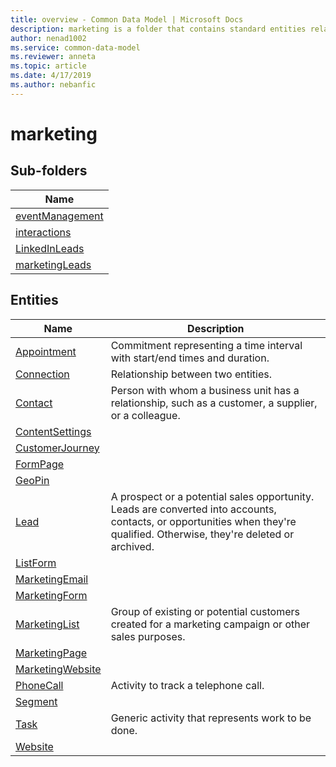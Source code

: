 ```yaml
---
title: overview - Common Data Model | Microsoft Docs
description: marketing is a folder that contains standard entities related to the Common Data Model.
author: nenad1002
ms.service: common-data-model
ms.reviewer: anneta
ms.topic: article
ms.date: 4/17/2019
ms.author: nebanfic
---
```


# marketing


## Sub-folders

|Name|
|---|
|[eventManagement](https://docs.microsoft.com/en-us/common-data-model/schema/core/applicationcommon/foundationcommon/crmcommon/solutions/marketing/eventManagement/overview)|
|[interactions](https://docs.microsoft.com/en-us/common-data-model/schema/core/applicationcommon/foundationcommon/crmcommon/solutions/marketing/interactions/overview)|
|[LinkedInLeads](https://docs.microsoft.com/en-us/common-data-model/schema/core/applicationcommon/foundationcommon/crmcommon/solutions/marketing/LinkedInLeads/overview)|
|[marketingLeads](https://docs.microsoft.com/en-us/common-data-model/schema/core/applicationcommon/foundationcommon/crmcommon/solutions/marketing/marketingLeads/overview)|




## Entities

|Name|Description|
|---|---|
|[Appointment](https://docs.microsoft.com/en-us/common-data-model/schema/core/applicationcommon/foundationcommon/crmcommon/solutions/marketing/Appointment)|Commitment representing a time interval with start/end times and duration.  |
|[Connection](https://docs.microsoft.com/en-us/common-data-model/schema/core/applicationcommon/foundationcommon/crmcommon/solutions/marketing/Connection)|Relationship between two entities.  |
|[Contact](https://docs.microsoft.com/en-us/common-data-model/schema/core/applicationcommon/foundationcommon/crmcommon/solutions/marketing/Contact)|Person with whom a business unit has a relationship, such as a customer, a supplier, or a colleague.  |
|[ContentSettings](https://docs.microsoft.com/en-us/common-data-model/schema/core/applicationcommon/foundationcommon/crmcommon/solutions/marketing/ContentSettings)|  |
|[CustomerJourney](https://docs.microsoft.com/en-us/common-data-model/schema/core/applicationcommon/foundationcommon/crmcommon/solutions/marketing/CustomerJourney)|  |
|[FormPage](https://docs.microsoft.com/en-us/common-data-model/schema/core/applicationcommon/foundationcommon/crmcommon/solutions/marketing/FormPage)|  |
|[GeoPin](https://docs.microsoft.com/en-us/common-data-model/schema/core/applicationcommon/foundationcommon/crmcommon/solutions/marketing/GeoPin)|  |
|[Lead](https://docs.microsoft.com/en-us/common-data-model/schema/core/applicationcommon/foundationcommon/crmcommon/solutions/marketing/Lead)|A prospect or a potential sales opportunity. Leads are converted into accounts, contacts, or opportunities when they're qualified. Otherwise, they're deleted or archived.  |
|[ListForm](https://docs.microsoft.com/en-us/common-data-model/schema/core/applicationcommon/foundationcommon/crmcommon/solutions/marketing/ListForm)|  |
|[MarketingEmail](https://docs.microsoft.com/en-us/common-data-model/schema/core/applicationcommon/foundationcommon/crmcommon/solutions/marketing/MarketingEmail)|  |
|[MarketingForm](https://docs.microsoft.com/en-us/common-data-model/schema/core/applicationcommon/foundationcommon/crmcommon/solutions/marketing/MarketingForm)|  |
|[MarketingList](https://docs.microsoft.com/en-us/common-data-model/schema/core/applicationcommon/foundationcommon/crmcommon/solutions/marketing/MarketingList)|Group of existing or potential customers created for a marketing campaign or other sales purposes.  |
|[MarketingPage](https://docs.microsoft.com/en-us/common-data-model/schema/core/applicationcommon/foundationcommon/crmcommon/solutions/marketing/MarketingPage)|  |
|[MarketingWebsite](https://docs.microsoft.com/en-us/common-data-model/schema/core/applicationcommon/foundationcommon/crmcommon/solutions/marketing/MarketingWebsite)|  |
|[PhoneCall](https://docs.microsoft.com/en-us/common-data-model/schema/core/applicationcommon/foundationcommon/crmcommon/solutions/marketing/PhoneCall)|Activity to track a telephone call.  |
|[Segment](https://docs.microsoft.com/en-us/common-data-model/schema/core/applicationcommon/foundationcommon/crmcommon/solutions/marketing/Segment)|  |
|[Task](https://docs.microsoft.com/en-us/common-data-model/schema/core/applicationcommon/foundationcommon/crmcommon/solutions/marketing/Task)|Generic activity that represents work to be done.  |
|[Website](https://docs.microsoft.com/en-us/common-data-model/schema/core/applicationcommon/foundationcommon/crmcommon/solutions/marketing/Website)|  |
